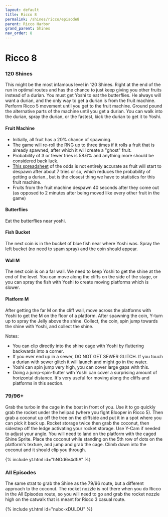 ```yaml
---
layout: default
title: Ricco 8
permalink: /shines/ricco/episode8
parent: Ricco Harbor
grand_parent: Shines
nav_order: 8
---
```


# Ricco 8 

### 120 Shines
This might be the most infamous level in 120 Shines. Right at the end of the run in optimal routes and has the chance to just keep giving you other fruits instead of a durian. You must get Yoshi to eat the butterflies. He always will want a durian, and the only way to get a durian is from the fruit machine. Perform Ricco 5 movement until you get to the fruit machine. Ground pound the alternative parts of the machine until you get a durian. You can walk into the durian, spray the durian, or the fastest, kick the durian to get it to Yoshi.

#### Fruit Machine
- Initially, all fruit has a 20% chance of spawning.
- The game will re-roll the RNG up to three times if it rolls a fruit that is already spawned, after which it will create a "ghost" fruit.
- Probability of 3 or fewer tries is 58.6% and anything more should be considered back luck.
- [This spreadsheet](https://docs.google.com/spreadsheets/d/1xIVyWnNunZre9GAAMbc2z4NvweOlJpv9A0VZutQRm2s/edit?gid=0#gid=0) of the odds is not entirely accurate as fruit will start to despawn after about 7 tries or so, which reduces the probability of getting a durian., but is the closest thing we have to statistics for this fruit machine.
- Fruits from the fruit machine despawn 40 seconds after they come out (as opposed to 2 minutes after being moved like every other fruit in the game)

#### Butterflies
Eat the butterflies near yoshi.

#### Fish Bucket
The next coin is in the bucket of blue fish near where Yoshi was. Spray the left bucket (no need to spam spray) and the coin should appear.

#### Wall M
The next coin is on a far wall. We need to keep Yoshi to get the shine at the end of the level. You can move along the cliffs on the side of the stage, or you can spray the fish with Yoshi to create moving platforms which is slower.

#### Platform M
After getting the far M on the cliff wall, move across the platforms with Yoshi to get the M on the floor of a platform. After spawning the coin, Y-turn up to spray the Jelly above the shine. Collect, the coin, spin jump towards the shine with Yoshi, and collect the shine.

Notes:
- You can clip directly into the shine cage with Yoshi by fluttering backwards into a corner.
- If you ever end up in a sewer, DO NOT GET SEWER GLITCH. If you touch a durian with sewer glitch it will launch and might go in the water.
- Yoshi can spin jump very high, you can cover large gaps with this.
- Doing a jump-spin-flutter with Yoshi can cover a surprising amount of horizontal distance. It's very useful for moving along the cliffs and platforms in this section.

### 79/96+
Grab the turbo in the cage in the boat in front of you. Use it to go quickly grab the rocket under the helipad (where you fight Blooper in Ricco 5). Then grab a coconut up off the tree on the cliffside and put it in a spot where you can pick it back up. Rocket storage twice then grab the coconut, then sidestep off the ledge activating your rocket storage. Use Y-Cam if needed to adjust your angle. You will need to land on the platform with the caged Shine Sprite. Place the coconut while standing on the 5th row of dots on the platform's texture, and jump and grab the cage. Climb down into the coconut and it should clip you through.  

{% include yt.html id="hNOd6v4dfiA" %}  

### All Episodes
The same strat to grab the Shine as the 79/96 route, but a different approach to the coconut. The rocket nozzle is not there when you do Ricco in the All Episodes route, so you will need to go and grab the rocket nozzle high on the catwalk that is meant for Ricco 3 casual route.

{% include yt.html id="nubc-xDULOU" %}  
